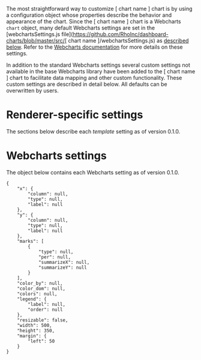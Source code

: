 The most straightforward way to customize [ chart name ] chart is by using a configuration object whose properties describe the behavior and appearance of the chart. Since the [ chart name ] chart is a Webcharts `chart` object, many default Webcharts settings are set in the [webchartsSettings.js file](https://github.com/RhoInc/dashboard-charts/blob/master/src/[ chart name ]/webchartsSettings.js) as [described below](#webcharts-settings). Refer to the [Webcharts documentation](https://github.com/RhoInc/Webcharts/wiki/Chart-Configuration) for more details on these settings.

In addition to the standard Webcharts settings several custom settings not available in the base Webcharts library have been added to the [ chart name ] chart to facilitate data mapping and other custom functionality. These custom settings are described in detail below. All defaults can be overwritten by users.

# Renderer-specific settings
The sections below describe each _template_ setting as of version 0.1.0.


# Webcharts settings
The object below contains each Webcharts setting as of version 0.1.0.

```
{
    "x": {
        "column": null,
        "type": null,
        "label": null
    },
    "y": {
        "column": null,
        "type": null,
        "label": null
    },
    "marks": [
        {
            "type": null,
            "per": null,
            "summarizeX": null,
            "summarizeY": null
        }
    ],
    "color_by": null,
    "color_dom": null,
    "colors": null,
    "legend": {
        "label": null,
        "order": null
    },
    "resizable": false,
    "width": 500,
    "height": 350,
    "margin": {
        "left": 50
    }
}
```